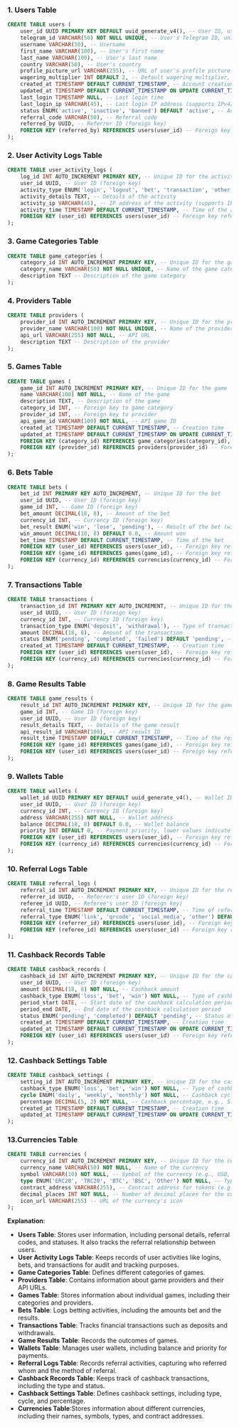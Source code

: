 ### 1. Users Table
```sql
CREATE TABLE users (
    user_id UUID PRIMARY KEY DEFAULT uuid_generate_v4(), -- User ID, using UUID as the primary key
    telegram_id VARCHAR(50) NOT NULL UNIQUE, -- User's Telegram ID, unique
    username VARCHAR(50), -- Username
    first_name VARCHAR(100), -- User's first name
    last_name VARCHAR(100), -- User's last name
    country VARCHAR(50), -- User's country
    profile_picture_url VARCHAR(255), -- URL of user's profile picture
    wagering_multiplier INT DEFAULT 2, -- Default wagering multiplier, adjustable as needed
    created_at TIMESTAMP DEFAULT CURRENT_TIMESTAMP, -- Account creation time
    updated_at TIMESTAMP DEFAULT CURRENT_TIMESTAMP ON UPDATE CURRENT_TIMESTAMP, -- Last update time
    last_login TIMESTAMP NULL, -- Last login time
    last_login_ip VARCHAR(45), -- Last login IP address (supports IPv4/IPv6)
    status ENUM('active', 'inactive', 'banned') DEFAULT 'active', -- Account status (active, inactive, banned)
    referral_code VARCHAR(50), -- Referral code
    referred_by UUID, -- Referrer ID (foreign key)
    FOREIGN KEY (referred_by) REFERENCES users(user_id) -- Foreign key referencing the user ID in the users table
);
```

### 2. User Activity Logs Table
```sql
CREATE TABLE user_activity_logs (
    log_id INT AUTO_INCREMENT PRIMARY KEY, -- Unique ID for the activity log
    user_id UUID, -- User ID (foreign key)
    activity_type ENUM('login', 'logout', 'bet', 'transaction', 'other') NOT NULL, -- Type of activity
    activity_details TEXT, -- Details of the activity
    activity_ip VARCHAR(45), -- IP address of the activity (supports IPv4/IPv6)
    activity_time TIMESTAMP DEFAULT CURRENT_TIMESTAMP, -- Time of the activity
    FOREIGN KEY (user_id) REFERENCES users(user_id) -- Foreign key referencing the user ID in the users table
);
```

### 3. Game Categories Table
```sql
CREATE TABLE game_categories (
    category_id INT AUTO_INCREMENT PRIMARY KEY, -- Unique ID for the game category
    category_name VARCHAR(50) NOT NULL UNIQUE, -- Name of the game category, unique
    description TEXT -- Description of the game category
);
```

### 4. Providers Table
```sql
CREATE TABLE providers (
    provider_id INT AUTO_INCREMENT PRIMARY KEY, -- Unique ID for the provider
    provider_name VARCHAR(100) NOT NULL UNIQUE, -- Name of the provider, unique
    api_url VARCHAR(255) NOT NULL, -- API URL
    description TEXT -- Description of the provider
);
```

### 5. Games Table
```sql
CREATE TABLE games (
    game_id INT AUTO_INCREMENT PRIMARY KEY, -- Unique ID for the game
    name VARCHAR(100) NOT NULL, -- Name of the game
    description TEXT, -- Description of the game
    category_id INT, -- Foreign key to game category
    provider_id INT, -- Foreign key to provider
    api_game_id VARCHAR(100) NOT NULL, -- API game ID
    created_at TIMESTAMP DEFAULT CURRENT_TIMESTAMP, -- Creation time
    updated_at TIMESTAMP DEFAULT CURRENT_TIMESTAMP ON UPDATE CURRENT_TIMESTAMP, -- Last update time
    FOREIGN KEY (category_id) REFERENCES game_categories(category_id), -- Foreign key referencing the game category
    FOREIGN KEY (provider_id) REFERENCES providers(provider_id) -- Foreign key referencing the provider
);
```

### 6. Bets Table
```sql
CREATE TABLE bets (
    bet_id INT PRIMARY KEY AUTO_INCREMENT, -- Unique ID for the bet
    user_id UUID, -- User ID (foreign key)
    game_id INT, -- Game ID (foreign key)
    bet_amount DECIMAL(18, 8), -- Amount of the bet
    currency_id INT, -- Currency ID (foreign key)
    bet_result ENUM('win', 'lose', 'pending'), -- Result of the bet (win, lose, pending)
    win_amount DECIMAL(18, 8) DEFAULT 0.0, -- Amount won
    bet_time TIMESTAMP DEFAULT CURRENT_TIMESTAMP, -- Time of the bet
    FOREIGN KEY (user_id) REFERENCES users(user_id), -- Foreign key referencing the user ID in the users table
    FOREIGN KEY (game_id) REFERENCES games(game_id), -- Foreign key referencing the game ID in the games table
    FOREIGN KEY (currency_id) REFERENCES currencies(currency_id) -- Foreign key referencing the currency ID
);
```

### 7. Transactions Table
```sql
CREATE TABLE transactions (
    transaction_id INT PRIMARY KEY AUTO_INCREMENT, -- Unique ID for the transaction
    user_id UUID, -- User ID (foreign key)
    currency_id INT, -- Currency ID (foreign key)
    transaction_type ENUM('deposit', 'withdrawal'), -- Type of transaction (deposit, withdrawal)
    amount DECIMAL(18, 8), -- Amount of the transaction
    status ENUM('pending', 'completed', 'failed') DEFAULT 'pending', -- Status of the transaction (pending, completed, failed)
    created_at TIMESTAMP DEFAULT CURRENT_TIMESTAMP, -- Creation time
    FOREIGN KEY (user_id) REFERENCES users(user_id), -- Foreign key referencing the user ID in the users table
    FOREIGN KEY (currency_id) REFERENCES currencies(currency_id) -- Foreign key referencing the currency ID
);
```

### 8. Game Results Table
```sql
CREATE TABLE game_results (
    result_id INT AUTO_INCREMENT PRIMARY KEY, -- Unique ID for the game result
    game_id INT, -- Game ID (foreign key)
    user_id UUID, -- User ID (foreign key)
    result_details TEXT, -- Details of the game result
    api_result_id VARCHAR(100), -- API result ID
    result_time TIMESTAMP DEFAULT CURRENT_TIMESTAMP, -- Time of the result
    FOREIGN KEY (game_id) REFERENCES games(game_id), -- Foreign key referencing the game ID in the games table
    FOREIGN KEY (user_id) REFERENCES users(user_id) -- Foreign key referencing the user ID in the users table
);
```

### 9. Wallets Table
```sql
CREATE TABLE wallets (
    wallet_id UUID PRIMARY KEY DEFAULT uuid_generate_v4(), -- Wallet ID, using UUID as the primary key
    user_id UUID, -- User ID (foreign key)
    currency_id INT, -- Currency ID (foreign key)
    address VARCHAR(255) NOT NULL, -- Wallet address
    balance DECIMAL(18, 8) DEFAULT 0.0, -- Wallet balance
    priority INT DEFAULT 0, -- Payment priority, lower values indicate higher priority
    FOREIGN KEY (user_id) REFERENCES users(user_id), -- Foreign key referencing the user ID in the users table
    FOREIGN KEY (currency_id) REFERENCES currencies(currency_id) -- Foreign key referencing the currency ID
);
```

### 10. Referral Logs Table
```sql
CREATE TABLE referral_logs (
    referral_id INT AUTO_INCREMENT PRIMARY KEY, -- Unique ID for the referral log
    referrer_id UUID, -- Referrer's user ID (foreign key)
    referee_id UUID, -- Referee's user ID (foreign key)
    referral_time TIMESTAMP DEFAULT CURRENT_TIMESTAMP, -- Time of referral
    referral_type ENUM('link', 'qrcode', 'social_media', 'other') DEFAULT 'link', -- Type of referral
    FOREIGN KEY (referrer_id) REFERENCES users(user_id), -- Foreign key referencing the referrer ID in the users table
    FOREIGN KEY (referee_id) REFERENCES users(user_id) -- Foreign key referencing the referee ID in the users table
);
```

### 11. Cashback Records Table
```sql
CREATE TABLE cashback_records (
    cashback_id INT AUTO_INCREMENT PRIMARY KEY, -- Unique ID for the cashback record
    user_id UUID, -- User ID (foreign key)
    amount DECIMAL(18, 8) NOT NULL, -- Cashback amount
    cashback_type ENUM('loss', 'bet', 'win') NOT NULL, -- Type of cashback (loss-based, bet-based, win-based)
    period_start DATE, -- Start date of the cashback calculation period
    period_end DATE, -- End date of the cashback calculation period
    status ENUM('pending', 'completed') DEFAULT 'pending', -- Status of the cashback record (pending, completed)
    created_at TIMESTAMP DEFAULT CURRENT_TIMESTAMP, -- Creation time
    updated_at TIMESTAMP DEFAULT CURRENT_TIMESTAMP ON UPDATE CURRENT_TIMESTAMP, -- Last update time
    FOREIGN KEY (user_id) REFERENCES users(user_id) -- Foreign key referencing the user ID in the users table
);
```

### 12. Cashback Settings Table
```sql
CREATE TABLE cashback_settings (
    setting_id INT AUTO_INCREMENT PRIMARY KEY, -- Unique ID for the cashback setting
    cashback_type ENUM('loss', 'bet', 'win') NOT NULL, -- Type of cashback (loss-based, bet-based, win-based)
    cycle ENUM('daily', 'weekly', 'monthly') NOT NULL, -- Cashback cycle (daily, weekly, monthly)
    percentage DECIMAL(5, 2) NOT NULL, -- Cashback percentage, e.g., 5.00 for 5%
    created_at TIMESTAMP DEFAULT CURRENT_TIMESTAMP, -- Creation time
    updated_at TIMESTAMP DEFAULT CURRENT_TIMESTAMP ON UPDATE CURRENT_TIMESTAMP -- Last update time
);
```

### 13.Currencies Table
```sql
CREATE TABLE currencies (
    currency_id INT AUTO_INCREMENT PRIMARY KEY, -- Unique ID for the currency
    currency_name VARCHAR(50) NOT NULL, -- Name of the currency
    symbol VARCHAR(10) NOT NULL, -- Symbol of the currency (e.g., USD, BTC)
    type ENUM('ERC20', 'TRC20', 'BTC', 'BSC', 'Other') NOT NULL, -- Type of the currency (e.g., ERC20 token, TRC20 token, Bitcoin, Binance Smart Chain, Other)
    contract_address VARCHAR(255), -- Contract address for tokens (e.g., ERC20, TRC20)
    decimal_places INT NOT NULL, -- Number of decimal places for the currency
    icon_url VARCHAR(255) -- URL of the currency's icon
);
```

**Explanation**:
- **Users Table**: Stores user information, including personal details, referral codes, and statuses. It also tracks the referral relationship between users.
- **User Activity Logs Table**: Keeps records of user activities like logins, bets, and transactions for audit and tracking purposes.
- **Game Categories Table**: Defines different categories of games.
- **Providers Table**: Contains information about game providers and their API URLs.
- **Games Table**: Stores information about individual games, including their categories and providers.
- **Bets Table**: Logs betting activities, including the amounts bet and the results.
- **Transactions Table**: Tracks financial transactions such as deposits and withdrawals.
- **Game Results Table**: Records the outcomes of games.
- **Wallets Table**: Manages user wallets, including balance and priority for payments.
- **Referral Logs Table**: Records referral activities, capturing who referred whom and the method of referral.
- **Cashback Records Table**: Keeps track of cashback transactions, including the type and status.
- **Cashback Settings Table**: Defines cashback settings, including type, cycle, and percentage.
- **Currencies Table**:Stores information about different currencies, including their names, symbols, types, and contract addresses.